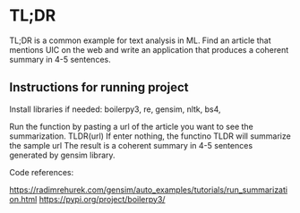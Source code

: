 # TL;DR
TL;DR is a common example for text analysis in ML. Find an article that mentions UIC on the web and write an application that produces a coherent summary in 4-5 sentences.

## Instructions for running project

Install libraries if needed: boilerpy3, re, gensim, nltk, bs4, 

Run the function by pasting a url of the article you want to see the summarization.
TLDR(url)
If enter nothing, the functino TLDR will summarize the sample url
The result is a coherent summary in 4-5 sentences generated by gensim library.

Code references:

https://radimrehurek.com/gensim/auto_examples/tutorials/run_summarization.html
https://pypi.org/project/boilerpy3/
